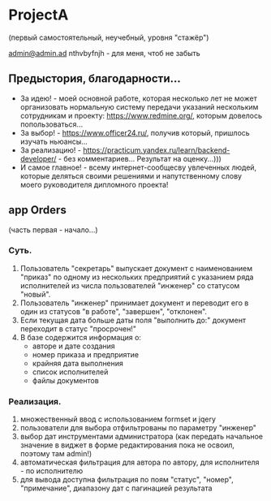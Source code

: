 # ProjectA
(первый самостоятельный, неучебный, уровня "стажёр")

admin@admin.ad nthvbyfnjh - для меня, чтоб не забыть

## Предыстория, благодарности...

- За идею! - моей основной работе, которая несколько лет не может организовать нормальную систему передачи указаний нескольким сотрудникам и проекту: https://www.redmine.org/, которым довелось попользоваться...
- За выбор! - https://www.officer24.ru/, получив который, пришлось изучать ньюансы...
- За реализацию! - https://practicum.yandex.ru/learn/backend-developer/ - без комментариев... Результат на оценку...)))
- И самое главное! - всему интернет-сообщесву увлеченных людей, которые деляться своими решениями и напутственному слову моего руководителя дипломного проекта!


## app Orders
(часть первая - начало...)

### Суть. 
1. Пользователь "секретарь" выпускает документ с наименованием "приказ" по одному из нескольких предприятий с указанием ряда исполнителей из числа пользователей "инженер" со статусом "новый".
2. Пользователь "инженер" принимает документ и переводит его в один из статусов "в работе", "завершен", "отклонен".
3. Если текущая дата больше даты поля "выполнить до:" документ переходит в статус "просрочен!"
4. В базе содержится информация о:
    - авторе и дате создания
    - номер приказа и предприятие
    - крайняя дата выполнения
    - список исполнителей
    - файлы документов

### Реализация.
1. множественный ввод с использованием formset и jqery
2. пользователи для выбора отфильтрованы по параметру "инженер"
3. выбор дат инструментами администратора (как передать начальное значение в виджет в форме редактирования пока не освоил, поэтому там admin!)
4. автоматическая фильтрация для автора по автору, для исполнителя - по исполнителю
5. для вывода доступна фильтрация по поям "статус", "номер", "примечание", диапазону дат с пагинацией результата

